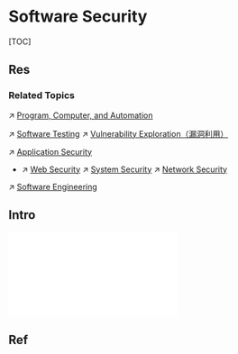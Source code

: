 # Software Security

[TOC]



## Res
### Related Topics
↗ [Program, Computer, and Automation](../../../🔑%20CS%20Core/🛣️%20Program%20Execution%20&%20Compilation%20System/Program,%20Computer,%20and%20Automation.md)

↗ [Software Testing](../../../Software%20Engineering/Software%20Maintenance%20&%20Operations%20Management/🧪%20Software%20Testing/Software%20Testing.md)
↗ [Vulnerability Exploration（漏洞利用）](🐒%20Software%20Vulnerability%20&%20Vulnerability%20Analysis%20(VA)/Vulnerability%20Exploration（漏洞利用）/Vulnerability%20Exploration（漏洞利用）.md)

↗ [Application Security](../../Application%20Security/Application%20Security.md)
- ↗ [Web Security](../../Application%20Security/💉%20Web%20Security/Web%20Security.md)
↗ [System Security](../../System%20Security/System%20Security.md)
↗ [Network Security](../../Network%20Security/Network%20Security.md)

↗ [Software Engineering](../../../Software%20Engineering/Software%20Engineering.md)



## Intro
![malicious_code_detection.excalidraw | 800](../../../../Assets/Illustrations/Computer%20Security/risk_management_and_software_security.excalidraw.md)



## Ref
[What Are the Key Differences Between Application Security and Software Security?]: https://www.makeuseof.com/differences-between-application-security-software-security/